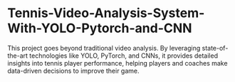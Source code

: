 # Tennis-Video-Analysis-System-With-YOLO-Pytorch-and-CNN
This project goes beyond traditional video analysis. By leveraging state-of-the-art technologies like YOLO, PyTorch, and CNNs, it provides detailed insights into tennis player performance, helping players and coaches make data-driven decisions to improve their game.
